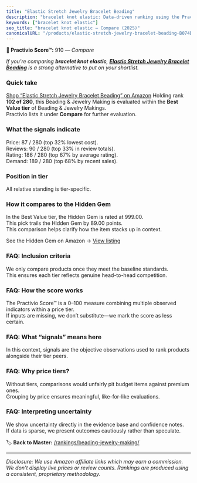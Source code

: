 ```yaml
---
title: "Elastic Stretch Jewelry Bracelet Beading"
description: "bracelet knot elastic: Data-driven ranking using the Practivio Score™. Positioned by quality, value, demand, findability, momentum."
keywords: ["bracelet knot elastic"]
seo_title: "bracelet knot elastic — Compare (2025)"
canonicalURL: "/products/elastic-stretch-jewelry-bracelet-beading-B074DRDMKS/"
---
```


**🛒 Practivio Score™:** 910 — _Compare_


*If you're comparing **bracelet knot elastic**, **[Elastic Stretch Jewelry Bracelet Beading](https://www.amazon.com/dp/B074DRDMKS?tag=practivio-20)** is a strong alternative to put on your shortlist.*
### Quick take
[Shop “Elastic Stretch Jewelry Bracelet Beading” on Amazon](https://www.amazon.com/dp/B074DRDMKS?tag=practivio-20)
Holding rank **102 of 280**, this Beading & Jewelry Making is evaluated within the **Best Value tier** of Beading & Jewelry Makings.  
Practivio lists it under **Compare** for further evaluation.

### What the signals indicate
Price: 87 / 280 (top 32% lowest cost).  
Reviews: 90 / 280 (top 33% in review totals).  
Rating: 186 / 280 (top 67% by average rating).  
Demand: 189 / 280 (top 68% by recent sales).

### Position in tier
All relative standing is tier-specific.

### How it compares to the Hidden Gem
In the Best Value tier, the Hidden Gem is rated at 999.00.  
This pick trails the Hidden Gem by 89.00 points.  
This comparison helps clarify how the item stacks up in context.  

See the Hidden Gem on Amazon → [View listing](https://www.amazon.com/dp/B07D4J1MQ4?tag=practivio-20)

### FAQ: Inclusion criteria
We only compare products once they meet the baseline standards.  
This ensures each tier reflects genuine head-to-head competition.

### FAQ: How the score works
The Practivio Score™ is a 0–100 measure combining multiple observed indicators within a price tier.  
If inputs are missing, we don’t substitute—we mark the score as less certain.

### FAQ: What “signals” means here
In this context, signals are the objective observations used to rank products alongside their tier peers.

### FAQ: Why price tiers?
Without tiers, comparisons would unfairly pit budget items against premium ones.  
Grouping by price ensures meaningful, like-for-like evaluations.

### FAQ: Interpreting uncertainty
We show uncertainty directly in the evidence base and confidence notes.  
If data is sparse, we present outcomes cautiously rather than speculate.

<!-- Missing template for Compare/CompareWithinPriceClass -->


🏷️ **Back to Master:** [/rankings/beading-jewelry-making/](/rankings/beading-jewelry-making/)

---
_Disclosure: We use Amazon affiliate links which may earn a commission. We don’t display live prices or review counts. Rankings are produced using a consistent, proprietary methodology._
